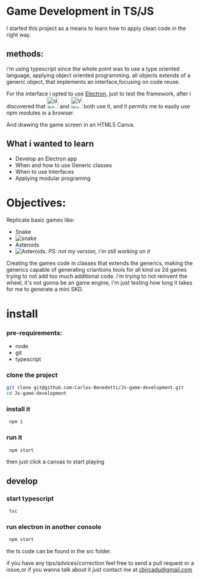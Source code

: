 # Game Development in TS/JS
I started this project as a means to learn how to apply clean code in the right way.
## methods:
i'm using typescript since the whole point was to use a type oriented language, applying object oriented programming. all objects extends of a generic object, that implements an interface,focusing on code reuse.

For the interface i opted to use [Electron](https://electronjs.org/), just to test the framework, after i discovered that
<img title="discord" src="https://logodownload.org/wp-content/uploads/2017/11/discord-logo-01.png" height="30"> and
<img title="Visual Studio Code" src="https://upload.wikimedia.org/wikipedia/commons/thumb/2/2d/Visual_Studio_Code_1.18_icon.svg/64px-Visual_Studio_Code_1.18_icon.svg.png" height="30"> both use it, and it  permits me to easily use npm modules in a browser.

And drawing the game screen in an HTML5 Canva.
## What i wanted to learn
 - Develop an Electron app
 - When and how to use Generic classes
 - When to use Interfaces
 - Applying modular programing 
# Objectives:
Replicate basic games like:
 - Snake 
 - ![snake](https://www.coolmathgames.com/sites/cmatgame/files/snake.png) 
 - Asteroids 
 - ![Asteroids](https://i.pinimg.com/originals/81/32/d5/8132d5799c51b28a841063f5339b5844.jpg).
 *PS: not my version, i'm still working on it*

Creating the games code in classes that extends the generics, making the generics capable of generating criantions tools for all kind os 2d games trying to not add too much additional code. i'm trying to not reinvent the wheel, it's not gonna be an game engine, i'm just testing how long it takes for me to generate a mini SKD.

# install
### pre-requirements:
- node
- git
- typescript

### clone the project 
```bash
git clone git@github.com:Carlos-Benedetti/Js-game-development.git
cd Js-game-development
```
### install it
```bash
 npm i
 ```
### run it 
```bash
 npm start 
 ```
then just click a canvas to start playing
## develop 
### start typescript 
```bash
 tsc
 ```
### run electron in another console
```bash
 npm start
 ```
the ts code can be found in the src folder.

if you have any tips/advices/correction feel free to send a pull request or a issue,or if you wanna talk about it just contact me at [cbjrcadu@gmail.com](mailto:cbjrcadu@gmail.com)
